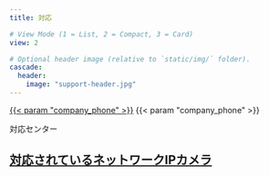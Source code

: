 ```yaml
---
title: 対応

# View Mode (1 = List, 2 = Compact, 3 = Card)
view: 2

# Optional header image (relative to `static/img/` folder).
cascade:
  header:
    image: "support-header.jpg"
---
```


<div class="blockquote text-center">
<p class="display-4">
  <a class="d-inline d-sm-none" href='tel:{{< param "company_phone" >}}'>{{< param "company_phone" >}}</a>
  <span class="d-none d-sm-inline">{{< param "company_phone" >}}</a>
</p>
<p>対応センター</p>
</div>

## [対応されているネットワークIPカメラ](http://data.emstone.com/docs/dvr/ip-camera-list.html)
